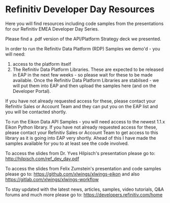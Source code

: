 # Refinitiv Developer Day Resources

Here you will find resources including code samples from the presentations for our Refinitiv EMEA Developer Day Series.

Please find a .pdf version of the API/Platform Strategy deck we presented.

In order to run the Refinitiv Data Platform (RDP) Samples we demo'd - you will need:
1) access to the platform itself 
2) The Refinitiv Data Platform Libraries. These are expected to be released in EAP in the next few weeks - 
so please wait for these to be made available. Once the Refinitiv Data Platform Libraries are stabilsed - we will put them into EAP and then upload the samples here (and on the Developer Portal). 

If you have not already requested access for these, please contact your Refinitiv Sales or Account Team and they can put you on the EAP list and you will be contacted shortly.

To run the Eikon Data API Samples - you will need access to the newest 1.1.x Eikon Python library. If you have not already requested access for these, please contact your Refinitiv Sales or Account Team to get access to this library as it is going into EAP very shortly. Ahead of this I have made the samples available for you to at least see the code involved. 

To access the slides from Dr. Yves Hilpisch's presentation please go to: http://hilpisch.com/ref_dev_day.pdf 

To access the slides from Felix Zumstein's presentation and code samples please go to: https://github.com/xlwings/xlwings-eikon and also https://gitlab.com/xlwings/xlwings-workflow 

To stay updated with the latest news, articles, samples, video tutorials, Q&A forums and much more please go to: https://developers.refinitiv.com/home 


